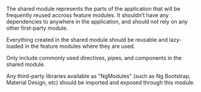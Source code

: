 The shared module represents the parts of the application that will be frequently reused accross feature modules. It shouldn’t have any dependencies to anywhere in the application, and should not rely on any other first-party module.

Everything created in the shared module should be reusable and lazy-loaded in the feature modules where they are used.

Only include commonly used directives, pipes, and components in the shared module.

Any third-party libraries available as "NgModules" (such as Ng Bootstrap, Material Design, etc) should be imported and exposed through this module.
